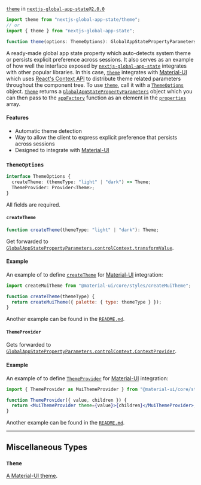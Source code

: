 [`theme`] in [`nextjs-global-app-state@2.0.0`][`nextjs-global-app-state`]

```js
import theme from "nextjs-global-app-state/theme";
// or
import { theme } from "nextjs-global-app-state";
```

```ts
function theme(options: ThemeOptions): GlobalAppStatePropertyParameters;
```

A ready-made global app state property which auto-detects system theme or persists explicit preference across sessions. It also serves as an example of how well the interface exposed by [`nextjs-global-app-state`] integrates with other popular libraries. In this case, [`theme`] integrates with [Material-UI] which uses [React's Context API] to distribute theme related parameters throughout the component tree. To use [`theme`], call it with a [`ThemeOptions`] object. [`theme`] returns a [`GlobalAppStatePropertyParameters`] object which you can then pass to the [`appFactory`] function as an element in the [`properties`] array.

#### Features

- Automatic theme detection
- Way to allow the client to express explicit preference that persists across sessions
- Designed to integrate with [Material-UI]

### `ThemeOptions`

```ts
interface ThemeOptions {
  createTheme: (themeType: "light" | "dark") => Theme;
  ThemeProvider: Provider<Theme>;
}
```

All fields are required.

#### `createTheme`

```ts
function createTheme(themeType: "light" | "dark"): Theme;
```

Get forwarded to [`GlobalAppStatePropertyParameters.controlContext.transformValue`].

#### Example

An example of to define [`createTheme`] for [Material-UI] integration:

```js
import createMuiTheme from "@material-ui/core/styles/createMuiTheme";

function createTheme(themeType) {
  return createMuiTheme({ palette: { type: themeType } });
}
```

Another example can be found in the [`README.md`].

#### `ThemeProvider`

Gets forwarded to [`GlobalAppStatePropertyParameters.controlContext.ContextProvider`].

#### Example

An example of to define [`ThemeProvider`] for [Material-UI] integration:

```jsx
import { ThemeProvider as MuiThemeProvider } from "@material-ui/core/styles";

function ThemeProvider({ value, children }) {
  return <MuiThemeProvider theme={value}>{children}</MuiThemeProvider>;
}
```

Another example can be found in the [`README.md`].

---

## Miscellaneous Types

### `Theme`

[A Material-UI theme].

[`theme`]: https://github.com/DanielGiljam/nextjs-global-app-state/blob/master/legacy-docs/v2.0.0/theme.md
[`themeoptions`]: #ThemeOptions
[`createtheme`]: #createTheme
[`themeprovider`]: #ThemeProvider
[`globalappstatepropertyparameters`]: https://github.com/DanielGiljam/nextjs-global-app-state/blob/master/legacy-docs/v2.0.0/GlobalAppStatePropertyParameters.md
[`globalappstatepropertyparameters.controlcontext.transformvalue`]: https://github.com/DanielGiljam/nextjs-global-app-state/blob/master/legacy-docs/v2.0.0/GlobalAppStatePropertyParameters.md#controlContextTransformValue
[`globalappstatepropertyparameters.controlcontext.contextprovider`]: https://github.com/DanielGiljam/nextjs-global-app-state/blob/master/legacy-docs/v2.0.0/GlobalAppStatePropertyParameters.md#controlContextContextProvider
[`appfactory`]: https://github.com/DanielGiljam/nextjs-global-app-state/blob/master/legacy-docs/v2.0.0/appFactory.md
[`properties`]: https://github.com/DanielGiljam/nextjs-global-app-state/blob/master/legacy-docs/v2.0.0/appFactory.md#properties
[`readme.md`]: https://github.com/DanielGiljam/nextjs-global-app-state/blob/v2.0.0/REAMDE.md#Getting-Started
[`nextjs-global-app-state`]: https://www.npmjs.com/package/nextjs-global-app-state/v/2.0.0
[react's context api]: https://reactjs.org/docs/context.html
[material-ui]: https://material-ui.com/
[react hooks]: https://reactjs.org/docs/hooks-intro.html
[a material-ui theme]: https://material-ui.com/customization/theming/
